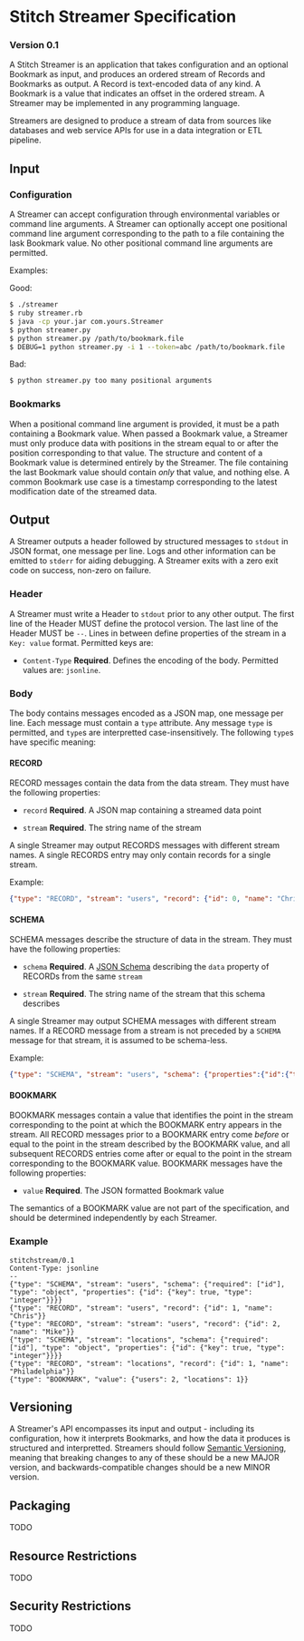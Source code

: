 # Stitch Streamer Specification
### Version 0.1

A Stitch Streamer is an application that takes configuration and an
optional Bookmark as input, and produces an ordered stream of Records
and Bookmarks as output. A Record is text-encoded data of any kind. A
Bookmark is a value that indicates an offset in the ordered stream. A
Streamer may be implemented in any programming language.

Streamers are designed to produce a stream of data from sources like
databases and web service APIs for use in a data integration or ETL
pipeline.

## Input

### Configuration

A Streamer can accept configuration through environmental variables or
command line arguments. A Streamer can optionally accept one positional
command line argument corresponding to the path to a file containing
the lask Bookmark value.  No other positional command line arguments
are permitted.

Examples:

Good:

```bash
$ ./streamer
$ ruby streamer.rb
$ java -cp your.jar com.yours.Streamer
$ python streamer.py
$ python streamer.py /path/to/bookmark.file
$ DEBUG=1 python streamer.py -i 1 --token=abc /path/to/bookmark.file
```

Bad:

```bash
$ python streamer.py too many positional arguments
```

### Bookmarks

When a positional command line argument is provided, it must be a path
containing a Bookmark value.  When passed a Bookmark value, a Streamer
must only produce data with positions in the stream equal to or after
the position corresponding to that value. The structure and content of
a Bookmark value is determined entirely by the Streamer.  The file
containing the last Bookmark value should contain *only* that value,
and nothing else. A common Bookmark use case is a timestamp
corresponding to the latest modification date of the streamed data.


## Output

A Streamer outputs a header followed by structured messages to
`stdout` in JSON format, one message per line. Logs and other
information can be emitted to `stderr` for aiding debugging. A
Streamer exits with a zero exit code on success, non-zero on failure.

### Header

A Streamer must write a Header to `stdout` prior to any other
output. The first line of the Header MUST define the protocol version.
The last line of the Header MUST be `--`.  Lines in between define
properties of the stream in a `Key: value` format.  Permitted keys
are:

 - `Content-Type` **Required**. Defines the encoding of the
   body. Permitted values are: `jsonline`.


### Body

The body contains messages encoded as a JSON map, one message per
line. Each message must contain a `type` attribute. Any message `type`
is permitted, and `type`s are interpretted case-insensitively. The
following `type`s have specific meaning:

#### RECORD

RECORD messages contain the data from the data stream. They must have
the following properties:

 - `record` **Required**. A JSON map containing a streamed data point

 - `stream` **Required**. The string name of the stream

A single Streamer may output RECORDS messages with different stream
names.  A single RECORDS entry may only contain records for a single
stream.

Example:

```json
{"type": "RECORD", "stream": "users", "record": {"id": 0, "name": "Chris"}}
```

#### SCHEMA

SCHEMA messages describe the structure of data in the stream. They
must have the following properties:
 
 - `schema` **Required**. A [JSON Schema][schema] describing the
   `data` property of RECORDs from the same `stream`

 - `stream` **Required**. The string name of the stream that this
   schema describes

A single Streamer may output SCHEMA messages with different stream
names.  If a RECORD message from a stream is not preceded by a
`SCHEMA` message for that stream, it is assumed to be schema-less.

Example:

```json
{"type": "SCHEMA", "stream": "users", "schema": {"properties":{"id":{"type":"integer"}}}, "record": {"id": 0, "name": "Chris"}}
```

#### BOOKMARK

BOOKMARK messages contain a value that identifies the point in the
stream corresponding to the point at which the BOOKMARK entry appears
in the stream.  All RECORD messages prior to a BOOKMARK entry come
*before* or equal to the point in the stream described by the BOOKMARK
value, and all subsequent RECORDS entries come after or equal to the
point in the stream corresponding to the BOOKMARK value. BOOKMARK
messages have the following properties:

 - `value` **Required**. The JSON formatted Bookmark value

The semantics of a BOOKMARK value are not part of the specification,
and should be determined independently by each Streamer.

### Example

```
stitchstream/0.1
Content-Type: jsonline
--
{"type": "SCHEMA", "stream": "users", "schema": {"required": ["id"], "type": "object", "properties": {"id": {"key": true, "type": "integer"}}}}
{"type": "RECORD", "stream": "users", "record": {"id": 1, "name": "Chris"}}
{"type": "RECORD", "stream": "stream": "users", "record": {"id": 2, "name": "Mike"}}
{"type": "SCHEMA", "stream": "locations", "schema": {"required": ["id"], "type": "object", "properties": {"id": {"key": true, "type": "integer"}}}}
{"type": "RECORD", "stream": "locations", "record": {"id": 1, "name": "Philadelphia"}}
{"type": "BOOKMARK", "value": {"users": 2, "locations": 1}}
```

## Versioning

A Streamer's API encompasses its input and output - including its
configuration, how it interprets Bookmarks, and how the data it
produces is structured and interpretted. Streamers should follow
[Semantic Versioning](semver), meaning that breaking changes to any of
these should be a new MAJOR version, and backwards-compatible changes
should be a new MINOR version.

## Packaging

TODO

## Resource Restrictions

TODO

## Security Restrictions

TODO

[schema]: http://json-schema.org/ "JSON Schema"
[semver]: http://semver.org/ "Semantic Versioning"
